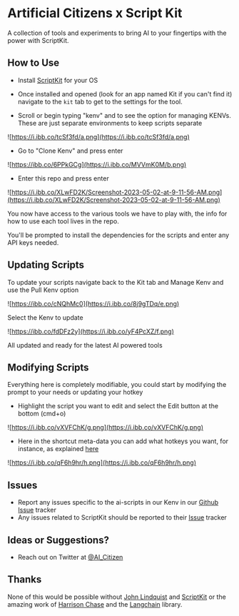 # Artificial Citizens x Script Kit

<p>A collection of tools and experiments to bring AI to your fingertips with the power with ScriptKit.</p>

## How to Use

- Install [ScriptKit](https://www.scriptkit.com/) for your OS

- Once installed and opened (look for an app named Kit if you can't find it) navigate to the `kit` tab to get to the settings for the tool.

- Scroll or begin typing "kenv" and to see the option for managing KENVs. These are just separate environments to keep scripts separate

![https://i.ibb.co/tcSf3fd/a.png](https://i.ibb.co/tcSf3fd/a.png)

- Go to "Clone Kenv" and press enter

![https://ibb.co/6PPkGCg](https://i.ibb.co/MVVmK0M/b.png)

- Enter this repo and press enter

![https://i.ibb.co/XLwFD2K/Screenshot-2023-05-02-at-9-11-56-AM.png](https://i.ibb.co/XLwFD2K/Screenshot-2023-05-02-at-9-11-56-AM.png)

You now have access to the various tools we have to play with, the info for how to use each tool
lives in the repo.

You'll be prompted to install the dependencies for the scripts and enter any API keys needed.

## Updating Scripts

To update your scripts navigate back to the Kit tab and Manage Kenv and use the Pull Kenv option

![https://ibb.co/cNQhMc0](https://i.ibb.co/8j9gTDq/e.png)

Select the Kenv to update

![https://ibb.co/fdDFz2y](https://i.ibb.co/yF4PcXZ/f.png)

All updated and ready for the latest AI powered tools

## Modifying Scripts

Everything here is completely modifiable, you could start by modifying the prompt to your needs or updating your hotkey

- Highlight the script you want to edit and select the Edit button at the bottom (cmd+o)

![https://i.ibb.co/vXVFChK/g.png](https://i.ibb.co/vXVFChK/g.png)

- Here in the shortcut meta-data you can add what hotkeys you want, for instance, as explained [here](https://github.com/johnlindquist/kit/blob/main/GUIDE.md#-shortcut-metadata)

![https://i.ibb.co/qF6h9hr/h.png](https://i.ibb.co/qF6h9hr/h.png)

## Issues

- Report any issues specific to the ai-scripts in our Kenv in our [Github Issue](https://github.com/artificialcitizens/ac-scripts/issues) tracker
- Any issues related to ScriptKit should be reported to their [Issue](https://github.com/johnlindquist/kit/issues) tracker

## Ideas or Suggestions?

- Reach out on Twitter at [@AI_Citizen](https://twitter.com/AI_Citizen)

## Thanks

None of this would be possible without [John Lindquist](https://twitter.com/johnlindquist) and [ScriptKit](https://www.scriptkit.com/) or the amazing work of [Harrison Chase](https://twitter.com/HWChase17) and the [Langchain](https://docs.langchain.com/docs/) library.
